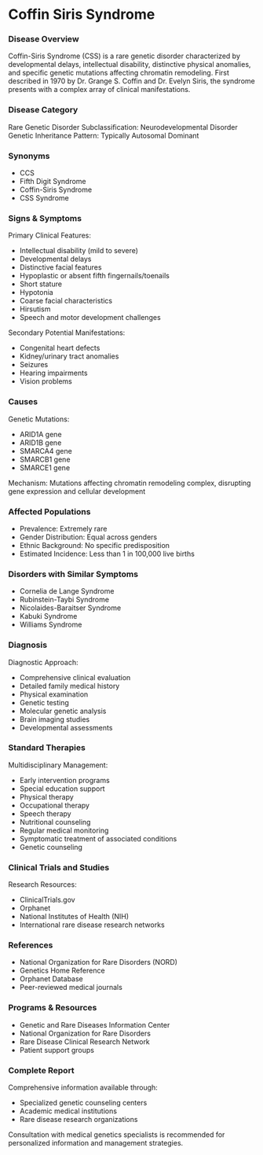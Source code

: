 # Coffin Siris Syndrome

### Disease Overview
Coffin-Siris Syndrome (CSS) is a rare genetic disorder characterized by developmental delays, intellectual disability, distinctive physical anomalies, and specific genetic mutations affecting chromatin remodeling. First described in 1970 by Dr. Grange S. Coffin and Dr. Evelyn Siris, the syndrome presents with a complex array of clinical manifestations.

### Disease Category
Rare Genetic Disorder
Subclassification: Neurodevelopmental Disorder
Genetic Inheritance Pattern: Typically Autosomal Dominant

### Synonyms
- CCS
- Fifth Digit Syndrome
- Coffin-Siris Syndrome
- CSS Syndrome

### Signs & Symptoms
Primary Clinical Features:
- Intellectual disability (mild to severe)
- Developmental delays
- Distinctive facial features
- Hypoplastic or absent fifth fingernails/toenails
- Short stature
- Hypotonia
- Coarse facial characteristics
- Hirsutism
- Speech and motor development challenges

Secondary Potential Manifestations:
- Congenital heart defects
- Kidney/urinary tract anomalies
- Seizures
- Hearing impairments
- Vision problems

### Causes
Genetic Mutations:
- ARID1A gene
- ARID1B gene
- SMARCA4 gene
- SMARCB1 gene
- SMARCE1 gene

Mechanism: Mutations affecting chromatin remodeling complex, disrupting gene expression and cellular development

### Affected Populations
- Prevalence: Extremely rare
- Gender Distribution: Equal across genders
- Ethnic Background: No specific predisposition
- Estimated Incidence: Less than 1 in 100,000 live births

### Disorders with Similar Symptoms
- Cornelia de Lange Syndrome
- Rubinstein-Taybi Syndrome
- Nicolaides-Baraitser Syndrome
- Kabuki Syndrome
- Williams Syndrome

### Diagnosis
Diagnostic Approach:
- Comprehensive clinical evaluation
- Detailed family medical history
- Physical examination
- Genetic testing
- Molecular genetic analysis
- Brain imaging studies
- Developmental assessments

### Standard Therapies
Multidisciplinary Management:
- Early intervention programs
- Special education support
- Physical therapy
- Occupational therapy
- Speech therapy
- Nutritional counseling
- Regular medical monitoring
- Symptomatic treatment of associated conditions
- Genetic counseling

### Clinical Trials and Studies
Research Resources:
- ClinicalTrials.gov
- Orphanet
- National Institutes of Health (NIH)
- International rare disease research networks

### References
- National Organization for Rare Disorders (NORD)
- Genetics Home Reference
- Orphanet Database
- Peer-reviewed medical journals

### Programs & Resources
- Genetic and Rare Diseases Information Center
- National Organization for Rare Disorders
- Rare Disease Clinical Research Network
- Patient support groups

### Complete Report
Comprehensive information available through:
- Specialized genetic counseling centers
- Academic medical institutions
- Rare disease research organizations

Consultation with medical genetics specialists is recommended for personalized information and management strategies.